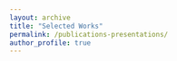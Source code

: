 ```yaml
---
layout: archive
title: "Selected Works"
permalink: /publications-presentations/
author_profile: true
---
```

